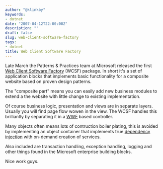 ```yaml
---
author: "@klinkby"
keywords:
- dotnet
date: "2007-04-12T22:00:00Z"
description: ""
draft: false
slug: web-client-software-factory
tags:
- dotnet
title: Web Client Software Factory
---
```



Late March the Patterns & Practices team at Microsoft released the first [Web Client Software Factory](http://www.codeplex.com/websf) (WCSF) package. In short it's a set of application blocks that implements basic functionality for a composite website based on proven design patterns.

The "composite part" means you can easily add new business modules to extend a the website with little change to existing implementation.

Of course business logic, presentation and views are in separate layers. Usually you will find page flow wowen in the view. The WCSF handles this brilliantly by separating it in a [WWF](http://msdn2.microsoft.com/en-us/netframework/aa663328.aspx) based controller.

Many objects often means lots of contruction boiler plating, this is avoided by implementing an object container that implements true [dependency injection](http://en.wikipedia.org/wiki/Dependency_injection) with on-demand creation of services.

Also included are transaction handling, exception handling, logging and other things found in the Microsoft enterprise building blocks.

Nice work guys.

